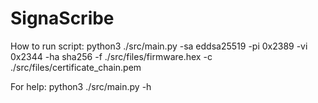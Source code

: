 # SignaScribe

How to run script:
    python3 ./src/main.py -sa eddsa25519 -pi 0x2389 -vi 0x2344 -ha sha256 -f ./src/files/firmware.hex -c ./src/files/certificate_chain.pem 

For help:
    python3 ./src/main.py -h
